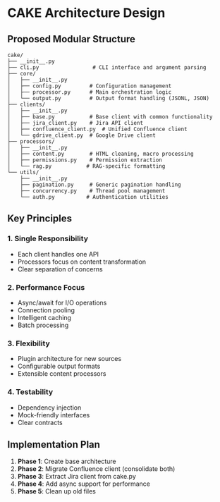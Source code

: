 # CAKE Architecture Design

## Proposed Modular Structure

```
cake/
├── __init__.py
├── cli.py                 # CLI interface and argument parsing
├── core/
│   ├── __init__.py
│   ├── config.py         # Configuration management
│   ├── processor.py      # Main orchestration logic
│   └── output.py         # Output format handling (JSONL, JSON)
├── clients/
│   ├── __init__.py
│   ├── base.py           # Base client with common functionality
│   ├── jira_client.py    # Jira API client
│   ├── confluence_client.py  # Unified Confluence client
│   └── gdrive_client.py  # Google Drive client
├── processors/
│   ├── __init__.py
│   ├── content.py        # HTML cleaning, macro processing
│   ├── permissions.py    # Permission extraction
│   └── rag.py           # RAG-specific formatting
└── utils/
    ├── __init__.py
    ├── pagination.py     # Generic pagination handling
    ├── concurrency.py    # Thread pool management
    └── auth.py          # Authentication utilities
```

## Key Principles

### 1. **Single Responsibility**
- Each client handles one API
- Processors focus on content transformation
- Clear separation of concerns

### 2. **Performance Focus**
- Async/await for I/O operations
- Connection pooling
- Intelligent caching
- Batch processing

### 3. **Flexibility**
- Plugin architecture for new sources
- Configurable output formats
- Extensible content processors

### 4. **Testability**
- Dependency injection
- Mock-friendly interfaces
- Clear contracts

## Implementation Plan

1. **Phase 1**: Create base architecture
2. **Phase 2**: Migrate Confluence client (consolidate both)
3. **Phase 3**: Extract Jira client from cake.py
4. **Phase 4**: Add async support for performance
5. **Phase 5**: Clean up old files
